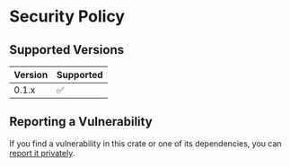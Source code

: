 # Security Policy

## Supported Versions

| Version | Supported          |
| ------- | ------------------ |
| 0.1.x   | :white_check_mark: |

## Reporting a Vulnerability

If you find a vulnerability in this crate or one of its dependencies, you can [report it privately](https://github.com/clechasseur/aoc_leaderbot_cargo_lambda/security/advisories/new).
